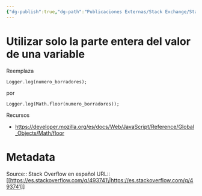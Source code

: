 ```yaml
---
{"dg-publish":true,"dg-path":"Publicaciones Externas/Stack Exchange/Stack Overflow en español/es.stackoverflow.com-493741.md","permalink":"/publicaciones-externas/stack-exchange/stack-overflow-en-espanol/es-stackoverflow-com-493741/","title":"Utilizar solo la parte entera del valor de una variable","hide":true,"noteIcon":"default","created":"2024-04-03T12:49:10.680-06:00","updated":"2024-04-05T16:43:57.566-06:00"}
---
```


# Utilizar solo la parte entera del valor de una variable

Reemplaza

    Logger.log(numero_borradores);


por

    Logger.log(Math.floor(numero_borradores));

Recursos

- https://developer.mozilla.org/es/docs/Web/JavaScript/Reference/Global_Objects/Math/floor

# Metadata
Source:: Stack Overflow en español
URL:: [[https://es.stackoverflow.com/q/493741\|https://es.stackoverflow.com/q/493741]]

